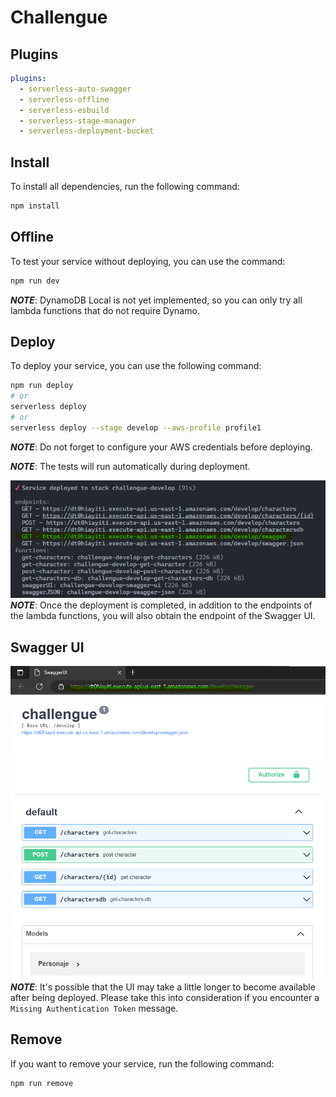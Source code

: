 # Challengue

## Plugins
```yaml
plugins:
  - serverless-auto-swagger
  - serverless-offline
  - serverless-esbuild 
  - serverless-stage-manager 
  - serverless-deployment-bucket
```

## Install
To install all dependencies, run the following command:
```sh
npm install 
```
## Offline
To test your service without deploying, you can use the command:
```sh
npm run dev 
```
**_NOTE_**: DynamoDB Local is not yet implemented, so you can only try all lambda functions that do not require Dynamo.
## Deploy
To deploy your service, you can use the following command:
```sh
npm run deploy 
# or
serverless deploy
# or
serverless deploy --stage develop --aws-profile profile1
```
**_NOTE_**: Do not forget to configure your AWS credentials before deploying.

**_NOTE_**: The tests will run automatically during deployment.

![Deploy Result](./doc_images/deployresult.png)
**_NOTE_**: Once the deployment is completed, in addition to the endpoints of the lambda functions, you will also obtain the endpoint of the Swagger UI.
## Swagger UI
![Swagger UI](./doc_images/swagger.png)
**_NOTE_**: It's possible that the UI may take a little longer to become available after being deployed. Please take this into consideration if you encounter a `Missing Authentication Token` message.
## Remove 
If you want to remove your service, run the following command:
```sh
npm run remove 
```